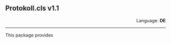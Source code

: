 Protokoll.cls v1.1
---
<div style="text-align: right"> Language: <span style="font-weight: bold;">DE</span> </div>

___

This package provides 
